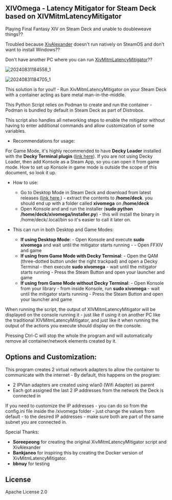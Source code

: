 XIVOmega - Latency Mitigator for Steam Deck based on XIVMitmLatencyMitigator
----------------------------------------------------------------------------

Playing Final Fantasy XIV on Steam Deck and unable to doubleweave things?? 

Troubled because [XivAlexander](https://github.com/Soreepeong/XivAlexander) doesn't run natively on SteamOS and don't want to install Windows??

Don't have another PC where you can run [XivMitmLatencyMitigator](https://github.com/Soreepeong/XivMitmLatencyMitigator)?? 

![20240831184558_1](https://github.com/user-attachments/assets/9ea2f37b-22dd-4286-8109-de6dd59d22ef)

![20240831184705_1](https://github.com/user-attachments/assets/cfdad1ff-7e45-4f40-85c5-9c995176e643)

This solution is for you!! - Run XivMitmLatencyMitigator on your Steam Deck with a container acting as bare metal man-in-the-middle. 

This Python Script relies on Podman to create and run the container - Podman is bundled by default in Steam Deck as part of Distrobox. 

This script also handles all networking steps to enable the mitigator without having to enter additional commands and allow customization of some variables. 

- Recommendations for usage: 

For Game Mode, it's highly recommended to have **Decky Loader** installed with the **Decky Terminal plugin** ([link here](https://github.com/SteamDeckHomebrew/decky-loader)). If you are not using Decky Loader, then add Konsole as a Steam App, so you can open it from game mode. How to set up Konsole in game mode is outside the scope of this document, so look it up. 

- How to use:

	- Go to Desktop Mode in Steam Deck and download from latest releases ([link here ](https://github.com/shingonati0n/xivomega/releases)) - extract the contents to **/home/deck**. you should end up with a folder called **xivomega** on **/home/deck**
	- Open Konsole and and run the installer (**sudo python /home/deck/xivomega/installer.py**) - this will install the binary in /home/deck/.local/bin so it's easier to call it later on.
- This can run in both Desktop and Game Modes:
	- **If using Desktop Mode**: 
			- Open Konsole and execute **sudo xivomega** and wait until the mitigator starts running -
			- Open FFXIV and game
	- **If using from Game Mode with Decky Terminal**:
		    - Open the QAM (three-dotted button under the right trackpad) and open a Decky Terminal - then execute **sudo xivomega** - wait until the mitigator starts running 
		    - Press the Steam Button and open your launcher and game
	- **If using from Game Mode without Decky Terminal**: 
			- Open Konsole from your library 
			- from inside Konsole, run **sudo xivomega** 
			- wait until the mitigator starts running
			- Press the Steam Button and open your launcher and game

When running the script, the output of XIVMitmLatencyMitigator will be displayed on the console running it - just like if using it on another PC like the traditional XIVMitmLatencyMitigator, and just like it when running the output of the actions you execute should display on the console. 

Pressing Ctrl-C will stop the whole the program and will automatically remove all container/network elements created by it. 

Options and Customization:
-------------------------

This program creates 2 virtual network adapters to allow the container to communicate with the internet - By default, this happens on the program:

 - 2 IPVlan adapters are created using wlan0 (Wifi Adapter) as parent
 - Each got assigned the last 2 IP addresses from the network the Deck is connected in

 If you need to customize the IP addresses - you can do so from the config.ini file inside the /xivomega folder - just change the values from default - to the desired IP addresses - make sure both are part of the same subnet you are connected in. 

Special Thanks:

- **Soreepeong** for creating the original XivMitmLatencyMitigator script and XivAlexander
- **Bankjaneo** for inspiring this by creating the Docker version of XivMitmLatencyMitigator.
- **bbnuy** for testing 

License
-------

Apache License 2.0



